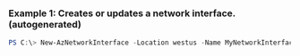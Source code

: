 ### Example 1: Creates or updates a network interface. (autogenerated)
```powershell
PS C:\> New-AzNetworkInterface -Location westus -Name MyNetworkInterface -NetworkSecurityGroupId {NetworkSecurityGroupId} -PublicIpAddressId {PublicIpAddressId} -ResourceGroupName MyResourceGroup -SubnetId {SubnetId}
```


